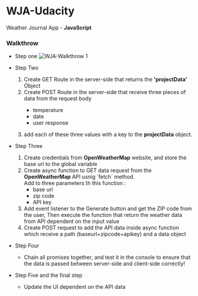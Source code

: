 # WJA-Udacity
Weather Journal App - <b>JavaScript</b> 

### Walkthrow 
* Step one
![WJA-Walkthrow 1](https://user-images.githubusercontent.com/49618856/151500566-f86622a6-9879-4863-8f31-a3510286cc6c.jpg)

* Step Two
    <ol>
      <li>Create GET Route in the server-side that returns the <b>'projectData'</b> Object</li>
      <li>
         Create POST Route in the server-side that receive three pieces of data from the request body 
          <p> 
            <ul>
               <li>temperature</li>
               <li>date</li>
               <li>user response</li> 
            </ul>
          </p>
      </li>
      <li>
        add each of these three values with a key to the <b>projectData</b> object.
      </li>
    </ol>

* Step Three 
    <ol>
        <li>Create credentials from <b>OpenWeatherMap</b> website, and store the base url to the global variable</li>
        <li>
            Create async function to GET data request from the <b>OpenWeatherMap</b> API usnig `fetch` method.<br/> Add to three parameters th this function : 
            <ul>
               <li>base url</li>
               <li>zip code</li>
               <li>API key</li> 
            </ul>
        </li>
        <li>
            Add event listener to the Generate button and get the ZIP code from the user, Then execute the function that return the weather data from API dependent on             the input value
        </li>
        <li>Create POST request to add the API data inside async function which receive a path (baseurl+zipcode+apikey) and a data object</li>
    </ol>
    
* Step Four
  * Chain all promises together, and test it in the console to ensure that the data is passed between server-side and client-side correctly!</li>

  
* Step Five and the final step 
  * Update the UI dependent on the API data
